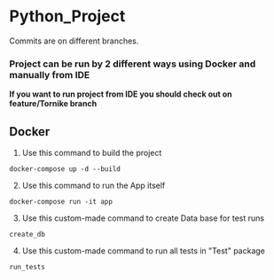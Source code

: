 # Python_Project

Commits are on different branches. 

### Project can be run by 2 different ways using Docker and manually from IDE 
**If you want to run project from IDE you should check out on feature/Tornike branch**

## Docker
1) Use this command to build the project 
```
docker-compose up -d --build
```
2) Use this command to run the App itself 
```
docker-compose run -it app
```
3) Use this custom-made command to create Data base for test runs  
```
create_db
```
4) Use this custom-made command to run all tests in "Test"  package

```
run_tests
```


